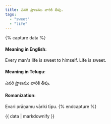 ```yaml
---
title: ఎవరి ప్రాణము వారికి తీపు.
tags:
  - "sweet"
  - "life"
---
```


{% capture data %}
#### Meaning in English:
Every man's life is sweet to himself.
Life is sweet.

#### Meaning in Telugu:
ఎవరి ప్రాణము వారికి తీపు.

#### Romanization:
Evari prāṇamu vāriki tīpu.
{% endcapture %}

{{ data | markdownify }}

